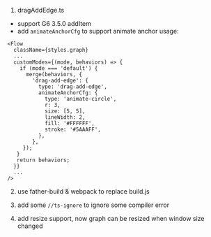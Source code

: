 1. dragAddEdge.ts

- support G6 3.5.0 addItem
- add `animateAnchorCfg` to support animate anchor
  usage:

```
<Flow
  className={styles.graph}
  ...
  customModes={(mode, behaviors) => {
    if (mode === 'default') {
      merge(behaviors, {
        'drag-add-edge': {
          type: 'drag-add-edge',
          animateAnchorCfg: {
            type: 'animate-circle',
            r: 3,
            size: [5, 5],
            lineWidth: 2,
            fill: '#FFFFFF',
            stroke: '#5AAAFF',
          },
        },
     });
   }
   return behaviors;
  }}
  ...
/>
```

2. use father-build & webpack to replace build.js

3. add some `//ts-ignore` to ignore some compiler error
4. add resize support, now graph can be resized when window size changed